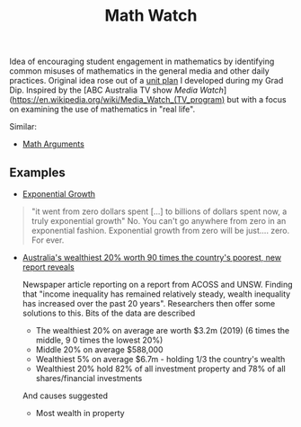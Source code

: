 ﻿---
title: Math Watch 
---

Idea of encouraging student engagement in mathematics by identifying common misuses of mathematics in the general media and other daily practices. Original idea rose out of a [unit plan](https://djon.es/blog/2011/09/21/the-final-plan-khan-academy-gamification-and-the-flipped-classroom/) I developed during my Grad Dip. Inspired by the [ABC Australia TV show _Media Watch_](https://en.wikipedia.org/wiki/Media_Watch_(TV_program) but with a focus on examining the use of mathematics in "real life".

Similar: 

- [Math Arguments](http://matharguments180.blogspot.com/)

## Examples 

- [Exponential Growth](https://fosstodon.org/@nicemicro/110330035615075771)

> "it went from zero dollars spent [...] to billions of dollars spent now, a truly exponential growth" No.  You can't go anywhere from zero in an exponential fashion. Exponential growth from zero will be just.... zero. For ever.

- [Australia's wealthiest 20% worth 90 times the country's poorest, new report reveals](https://www.theguardian.com/australia-news/2023/sep/27/australias-wealthiest-20-worth-90-times-the-countrys-poorest-new-report-reveals?CMP=oth_b-aplnews_d-3)

    Newspaper article reporting on a report from ACOSS and UNSW. Finding that "income inequality has remained relatively steady, wealth inequality has increased over the past 20 years". Researchers then offer some solutions to this. Bits of the data are described

    - The wealthiest 20% on average are worth $3.2m (2019) (6 times the middle, 9 0 times the lowest 20%)
    - Middle 20% on average $588,000
    - Wealthiest 5% on average $6.7m - holding 1/3 the country's wealth
    - Wealthiest 20% hold 82% of all investment property and 78% of all shares/financial investments

    And causes suggested

    - Most wealth in property
